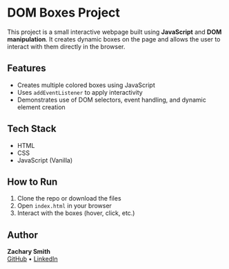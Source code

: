 # DOM Boxes Project

This project is a small interactive webpage built using **JavaScript** and **DOM manipulation**. It creates dynamic boxes on the page and allows the user to interact with them directly in the browser.

## Features

- Creates multiple colored boxes using JavaScript
- Uses `addEventListener` to apply interactivity
- Demonstrates use of DOM selectors, event handling, and dynamic element creation

## Tech Stack

- HTML
- CSS
- JavaScript (Vanilla)

## How to Run

1. Clone the repo or download the files
2. Open `index.html` in your browser
3. Interact with the boxes (hover, click, etc.)

## Author

**Zachary Smith**  
[GitHub](https://github.com/ZsmithWork777) • [LinkedIn](https://www.linkedin.com/in/zacharysmith28/)
